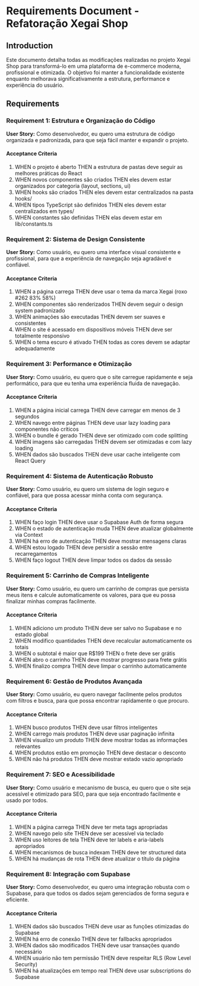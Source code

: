 # Requirements Document - Refatoração Xegai Shop

## Introduction

Este documento detalha todas as modificações realizadas no projeto Xegai Shop para transformá-lo em uma plataforma de e-commerce moderna, profissional e otimizada. O objetivo foi manter a funcionalidade existente enquanto melhorava significativamente a estrutura, performance e experiência do usuário.

## Requirements

### Requirement 1: Estrutura e Organização do Código

**User Story:** Como desenvolvedor, eu quero uma estrutura de código organizada e padronizada, para que seja fácil manter e expandir o projeto.

#### Acceptance Criteria

1. WHEN o projeto é aberto THEN a estrutura de pastas deve seguir as melhores práticas do React
2. WHEN novos componentes são criados THEN eles devem estar organizados por categoria (layout, sections, ui)
3. WHEN hooks são criados THEN eles devem estar centralizados na pasta hooks/
4. WHEN tipos TypeScript são definidos THEN eles devem estar centralizados em types/
5. WHEN constantes são definidas THEN elas devem estar em lib/constants.ts

### Requirement 2: Sistema de Design Consistente

**User Story:** Como usuário, eu quero uma interface visual consistente e profissional, para que a experiência de navegação seja agradável e confiável.

#### Acceptance Criteria

1. WHEN a página carrega THEN deve usar o tema da marca Xegai (roxo #262 83% 58%)
2. WHEN componentes são renderizados THEN devem seguir o design system padronizado
3. WHEN animações são executadas THEN devem ser suaves e consistentes
4. WHEN o site é acessado em dispositivos móveis THEN deve ser totalmente responsivo
5. WHEN o tema escuro é ativado THEN todas as cores devem se adaptar adequadamente

### Requirement 3: Performance e Otimização

**User Story:** Como usuário, eu quero que o site carregue rapidamente e seja performático, para que eu tenha uma experiência fluida de navegação.

#### Acceptance Criteria

1. WHEN a página inicial carrega THEN deve carregar em menos de 3 segundos
2. WHEN navego entre páginas THEN deve usar lazy loading para componentes não críticos
3. WHEN o bundle é gerado THEN deve ser otimizado com code splitting
4. WHEN imagens são carregadas THEN devem ser otimizadas e com lazy loading
5. WHEN dados são buscados THEN deve usar cache inteligente com React Query

### Requirement 4: Sistema de Autenticação Robusto

**User Story:** Como usuário, eu quero um sistema de login seguro e confiável, para que possa acessar minha conta com segurança.

#### Acceptance Criteria

1. WHEN faço login THEN deve usar o Supabase Auth de forma segura
2. WHEN o estado de autenticação muda THEN deve atualizar globalmente via Context
3. WHEN há erro de autenticação THEN deve mostrar mensagens claras
4. WHEN estou logado THEN deve persistir a sessão entre recarregamentos
5. WHEN faço logout THEN deve limpar todos os dados da sessão

### Requirement 5: Carrinho de Compras Inteligente

**User Story:** Como usuário, eu quero um carrinho de compras que persista meus itens e calcule automaticamente os valores, para que eu possa finalizar minhas compras facilmente.

#### Acceptance Criteria

1. WHEN adiciono um produto THEN deve ser salvo no Supabase e no estado global
2. WHEN modifico quantidades THEN deve recalcular automaticamente os totais
3. WHEN o subtotal é maior que R$199 THEN o frete deve ser grátis
4. WHEN abro o carrinho THEN deve mostrar progresso para frete grátis
5. WHEN finalizo compra THEN deve limpar o carrinho automaticamente

### Requirement 6: Gestão de Produtos Avançada

**User Story:** Como usuário, eu quero navegar facilmente pelos produtos com filtros e busca, para que possa encontrar rapidamente o que procuro.

#### Acceptance Criteria

1. WHEN busco produtos THEN deve usar filtros inteligentes
2. WHEN carrego mais produtos THEN deve usar paginação infinita
3. WHEN visualizo um produto THEN deve mostrar todas as informações relevantes
4. WHEN produtos estão em promoção THEN deve destacar o desconto
5. WHEN não há produtos THEN deve mostrar estado vazio apropriado

### Requirement 7: SEO e Acessibilidade

**User Story:** Como usuário e mecanismo de busca, eu quero que o site seja acessível e otimizado para SEO, para que seja encontrado facilmente e usado por todos.

#### Acceptance Criteria

1. WHEN a página carrega THEN deve ter meta tags apropriadas
2. WHEN navego pelo site THEN deve ser acessível via teclado
3. WHEN uso leitores de tela THEN deve ter labels e aria-labels apropriados
4. WHEN mecanismos de busca indexam THEN deve ter structured data
5. WHEN há mudanças de rota THEN deve atualizar o título da página

### Requirement 8: Integração com Supabase

**User Story:** Como desenvolvedor, eu quero uma integração robusta com o Supabase, para que todos os dados sejam gerenciados de forma segura e eficiente.

#### Acceptance Criteria

1. WHEN dados são buscados THEN deve usar as funções otimizadas do Supabase
2. WHEN há erro de conexão THEN deve ter fallbacks apropriados
3. WHEN dados são modificados THEN deve usar transações quando necessário
4. WHEN usuário não tem permissão THEN deve respeitar RLS (Row Level Security)
5. WHEN há atualizações em tempo real THEN deve usar subscriptions do Supabase